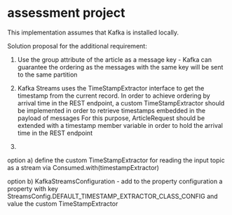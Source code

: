 # assessment project

This implementation assumes that Kafka is installed locally.

Solution proposal for the additional requirement:
1. Use the group attribute of the article as a message key - Kafka can guarantee the ordering as the messages with the same key will be sent to the same partition

2. Kafka Streams uses the TimeStampExtractor interface to get the timestamp from the current record.
In order to achieve ordering by arrival time in the REST endpoint, a custom TimeStampExtractor should be implemented in order to retrieve timestamps embedded in the payload of messages 
For this purpose, ArticleRequest should be extended with a timestamp member variable in order to hold the arrival time in the REST endpoint

3.
option a) define the custom TimeStampExtractor for reading the input topic as a stream via Consumed.with(timestampExtractor)

option b) KafkaStreamsConfiguration - add to the property configuration a property with key StreamsConfig.DEFAULT_TIMESTAMP_EXTRACTOR_CLASS_CONFIG and value the custom TimeStampExtractor

